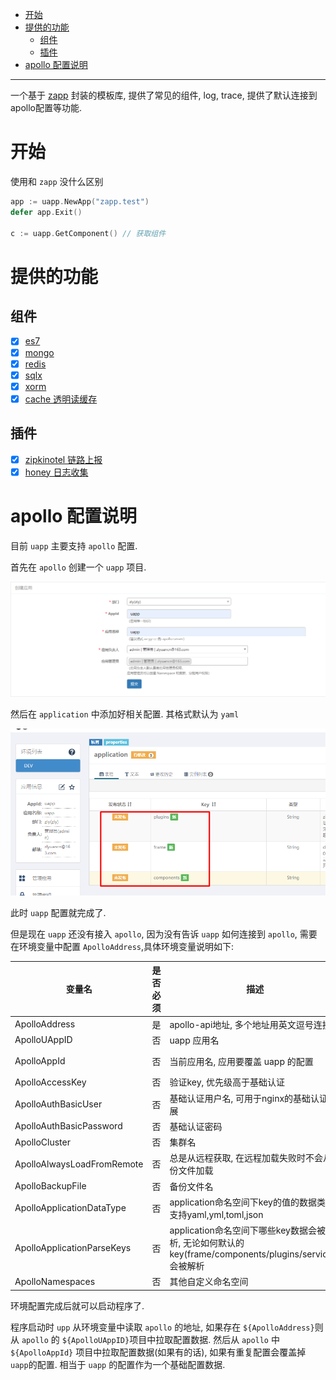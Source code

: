<!-- TOC -->

- [开始](#%E5%BC%80%E5%A7%8B)
- [提供的功能](#%E6%8F%90%E4%BE%9B%E7%9A%84%E5%8A%9F%E8%83%BD)
    - [组件](#%E7%BB%84%E4%BB%B6)
    - [插件](#%E6%8F%92%E4%BB%B6)
- [apollo 配置说明](#apollo-%E9%85%8D%E7%BD%AE%E8%AF%B4%E6%98%8E)

<!-- /TOC -->

---

一个基于 [zapp](https://github.com/zly-app/zapp) 封装的模板库, 提供了常见的组件, log, trace, 提供了默认连接到
apollo配置等功能.

# 开始

使用和 `zapp` 没什么区别

```go
app := uapp.NewApp("zapp.test")
defer app.Exit()

c := uapp.GetComponent() // 获取组件
```

# 提供的功能

## 组件

+ [x] [es7](https://github.com/zly-app/component/tree/master/es7)
+ [x] [mongo](https://github.com/zly-app/component/tree/master/mongo)
+ [x] [redis](https://github.com/zly-app/component/tree/master/redis)
+ [x] [sqlx](https://github.com/zly-app/component/tree/master/sqlx)
+ [x] [xorm](https://github.com/zly-app/component/tree/master/xorm)
+ [x] [cache 透明读缓存](https://github.com/zly-app/cache)

## 插件

+ [x] [zipkinotel 链路上报](https://github.com/zly-app/plugin/tree/master/zipkinotel)
+ [x] [honey 日志收集](https://github.com/zly-app/plugin/tree/master/honey)

# apollo 配置说明

目前 `uapp` 主要支持 `apollo` 配置.

首先在 `apollo` 创建一个 `uapp` 项目.

![](src/assets/example/create_uapp.png)

然后在 `application` 中添加好相关配置. 其格式默认为 `yaml`

![](src/assets/example/uapp_config.png)

此时 `uapp` 配置就完成了.

但是现在 `uapp` 还没有接入 `apollo`, 因为没有告诉 `uapp` 如何连接到 `apollo`, 需要在环境变量中配置 `ApolloAddress`,具体环境变量说明如下:

| 变量名                     | 是否必须 | 描述                                                                                                   | 默认值    |
| -------------------------- | -------- | ------------------------------------------------------------------------------------------------------ | --------- |
| ApolloAddress              | 是       | apollo-api地址, 多个地址用英文逗号连接                                                                 |           |
| ApolloUAppID               | 否       | uapp 应用名                                                                                            | uapp      |
| ApolloAppId                | 否       | 当前应用名, 应用要覆盖 uapp 的配置                                                                     | \<app名\> |
| ApolloAccessKey            | 否       | 验证key, 优先级高于基础认证                                                                            |           |
| ApolloAuthBasicUser        | 否       | 基础认证用户名, 可用于nginx的基础认证扩展                                                              |           |
| ApolloAuthBasicPassword    | 否       | 基础认证密码                                                                                           |           |
| ApolloCluster              | 否       | 集群名                                                                                                 | default   |
| ApolloAlwaysLoadFromRemote | 否       | 总是从远程获取, 在远程加载失败时不会从备份文件加载                                                     | false     |
| ApolloBackupFile           | 否       | 备份文件名                                                                                             |           |
| ApolloApplicationDataType  | 否       | application命名空间下key的值的数据类型, 支持yaml,yml,toml,json                                         | yaml      |
| ApolloApplicationParseKeys | 否       | application命名空间下哪些key数据会被解析, 无论如何默认的key(frame/components/plugins/services)会被解析 |           |
| ApolloNamespaces           | 否       | 其他自定义命名空间                                                                                     |           |

环境配置完成后就可以启动程序了.

程序启动时 `upp` 从环境变量中读取 `apollo` 的地址, 如果存在 `${ApolloAddress}`则从 `apollo` 的 `${ApolloUAppID}`项目中拉取配置数据. 然后从 `apollo` 中 `${ApolloAppId}` 项目中拉取配置数据(如果有的话), 如果有重复配置会覆盖掉 `uapp`的配置. 相当于 `uapp` 的配置作为一个基础配置数据.
